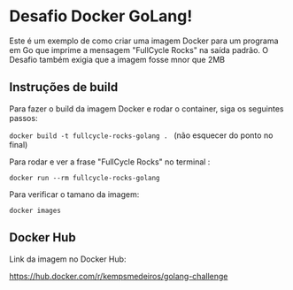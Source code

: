 # Desafio Docker GoLang!

Este é um exemplo de como criar uma imagem Docker para um programa em Go que imprime a mensagem "FullCycle Rocks" na saída padrão.
O Desafio também exigia que a imagem fosse mnor que 2MB

## Instruções de build

Para fazer o build da imagem Docker e rodar o container, siga os seguintes passos:

`docker build -t fullcycle-rocks-golang . ` (não esquecer do ponto no final)

Para rodar e ver a frase "FullCycle Rocks" no terminal :

`docker run --rm fullcycle-rocks-golang`

Para verificar o tamano da imagem: 

`docker images`

## Docker Hub

Link da imagem no Docker Hub:

https://hub.docker.com/r/kempsmedeiros/golang-challenge


